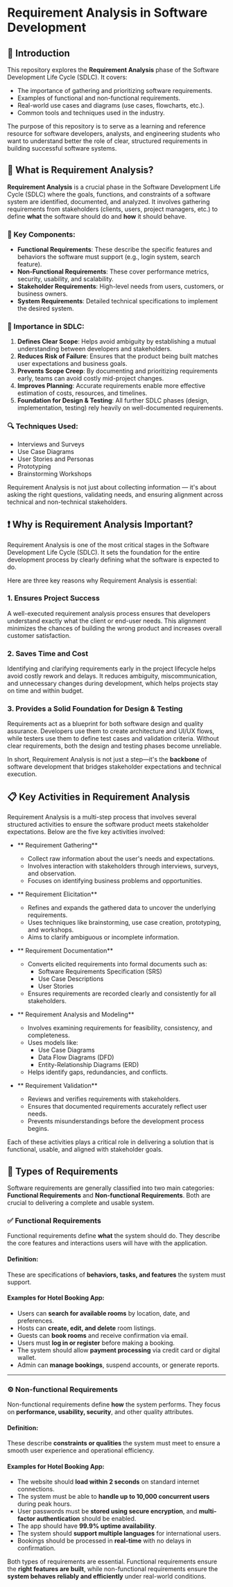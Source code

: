# Requirement Analysis in Software Development

## 📌 Introduction

This repository explores the **Requirement Analysis** phase of the Software Development Life Cycle (SDLC). It covers:

- The importance of gathering and prioritizing software requirements.
- Examples of functional and non-functional requirements.
- Real-world use cases and diagrams (use cases, flowcharts, etc.).
- Common tools and techniques used in the industry.

The purpose of this repository is to serve as a learning and reference resource for software developers, analysts, and engineering students who want to understand better the role of clear, structured requirements in building successful software systems.

## 🧠 What is Requirement Analysis?

**Requirement Analysis** is a crucial phase in the Software Development Life Cycle (SDLC) where the goals, functions, and constraints of a software system are identified, documented, and analyzed. It involves gathering requirements from stakeholders (clients, users, project managers, etc.) to define **what** the software should do and **how** it should behave.

### 📌 Key Components:
- **Functional Requirements**: These describe the specific features and behaviors the software must support (e.g., login system, search feature).
- **Non-Functional Requirements**: These cover performance metrics, security, usability, and scalability.
- **Stakeholder Requirements**: High-level needs from users, customers, or business owners.
- **System Requirements**: Detailed technical specifications to implement the desired system.

### 🚀 Importance in SDLC:
1. **Defines Clear Scope**: Helps avoid ambiguity by establishing a mutual understanding between developers and stakeholders.
2. **Reduces Risk of Failure**: Ensures that the product being built matches user expectations and business goals.
3. **Prevents Scope Creep**: By documenting and prioritizing requirements early, teams can avoid costly mid-project changes.
4. **Improves Planning**: Accurate requirements enable more effective estimation of costs, resources, and timelines.
5. **Foundation for Design & Testing**: All further SDLC phases (design, implementation, testing) rely heavily on well-documented requirements.

### 🔍 Techniques Used:
- Interviews and Surveys
- Use Case Diagrams
- User Stories and Personas
- Prototyping
- Brainstorming Workshops


Requirement Analysis is not just about collecting information — it's about asking the right questions, validating needs, and ensuring alignment across technical and non-technical stakeholders.

## ❗ Why is Requirement Analysis Important?

Requirement Analysis is one of the most critical stages in the Software Development Life Cycle (SDLC). It sets the foundation for the entire development process by clearly defining what the software is expected to do.

Here are three key reasons why Requirement Analysis is essential:

### 1.  Ensures Project Success

A well-executed requirement analysis process ensures that developers understand exactly what the client or end-user needs. This alignment minimizes the chances of building the wrong product and increases overall customer satisfaction.

### 2.  Saves Time and Cost

Identifying and clarifying requirements early in the project lifecycle helps avoid costly rework and delays. It reduces ambiguity, miscommunication, and unnecessary changes during development, which helps projects stay on time and within budget.

### 3.  Provides a Solid Foundation for Design & Testing

Requirements act as a blueprint for both software design and quality assurance. Developers use them to create architecture and UI/UX flows, while testers use them to define test cases and validation criteria. Without clear requirements, both the design and testing phases become unreliable.


In short, Requirement Analysis is not just a step—it's the **backbone** of software development that bridges stakeholder expectations and technical execution.


## 📋 Key Activities in Requirement Analysis

Requirement Analysis is a multi-step process that involves several structured activities to ensure the software product meets stakeholder expectations. Below are the five key activities involved:

- ** Requirement Gathering**
  - Collect raw information about the user's needs and expectations.
  - Involves interaction with stakeholders through interviews, surveys, and observation.
  - Focuses on identifying business problems and opportunities.

- ** Requirement Elicitation**
  - Refines and expands the gathered data to uncover the underlying requirements.
  - Uses techniques like brainstorming, use case creation, prototyping, and workshops.
  - Aims to clarify ambiguous or incomplete information.

- ** Requirement Documentation**
  - Converts elicited requirements into formal documents such as:
    - Software Requirements Specification (SRS)
    - Use Case Descriptions
    - User Stories
  - Ensures requirements are recorded clearly and consistently for all stakeholders.

- ** Requirement Analysis and Modeling**
  - Involves examining requirements for feasibility, consistency, and completeness.
  - Uses models like:
    - Use Case Diagrams
    - Data Flow Diagrams (DFD)
    - Entity-Relationship Diagrams (ERD)
  - Helps identify gaps, redundancies, and conflicts.

- ** Requirement Validation**
  - Reviews and verifies requirements with stakeholders.
  - Ensures that documented requirements accurately reflect user needs.
  - Prevents misunderstandings before the development process begins.


Each of these activities plays a critical role in delivering a solution that is functional, usable, and aligned with stakeholder goals.


## 📂 Types of Requirements

Software requirements are generally classified into two main categories: **Functional Requirements** and **Non-functional Requirements**. Both are crucial to delivering a complete and usable system.

### ✅ Functional Requirements

Functional requirements define **what** the system should do. They describe the core features and interactions users will have with the application.

#### Definition:
These are specifications of **behaviors, tasks, and features** the system must support.

#### Examples for Hotel Booking App:
- Users can **search for available rooms** by location, date, and preferences.
- Hosts can **create, edit, and delete** room listings.
- Guests can **book rooms** and receive confirmation via email.
- Users must **log in or register** before making a booking.
- The system should allow **payment processing** via credit card or digital wallet.
- Admin can **manage bookings**, suspend accounts, or generate reports.

---

### ⚙️ Non-functional Requirements

Non-functional requirements define **how** the system performs. They focus on **performance, usability, security**, and other quality attributes.

#### Definition:
These describe **constraints or qualities** the system must meet to ensure a smooth user experience and operational efficiency.

#### Examples for Hotel Booking App:
- The website should **load within 2 seconds** on standard internet connections.
- The system must be able to **handle up to 10,000 concurrent users** during peak hours.
- User passwords must be **stored using secure encryption**, and **multi-factor authentication** should be enabled.
- The app should have **99.9% uptime availability**.
- The system should **support multiple languages** for international users.
- Bookings should be processed in **real-time** with no delays in confirmation.



Both types of requirements are essential. Functional requirements ensure the **right features are built**, while non-functional requirements ensure the **system behaves reliably and efficiently** under real-world conditions.



